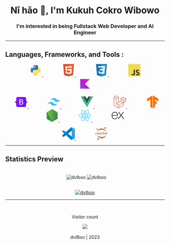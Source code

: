 <h1 align="center">Nǐ hǎo 👋, I'm Kukuh Cokro Wibowo</h1>
<h3 align="center">I'm interested in being Fullstack Web Developer and AI Engineer</h3>

<hr>

## Languages, Frameworks, and Tools :
<p align="center"> 
  <a style="margin: 5px 30px" href="https://www.w3schools.com/python/" target="_blank" rel="noreferrer"> 
  	<img src="https://raw.githubusercontent.com/devicons/devicon/master/icons/python/python-original.svg" alt="python" width="40" height="40"/> 
  </a>
  <a style="margin: 5px 30px" href="https://www.w3.org/html/" target="_blank" rel="noreferrer"> 
  	<img src="https://raw.githubusercontent.com/devicons/devicon/master/icons/html5/html5-original.svg" alt="html5" width="40" height="40"/> 
  </a> 
  <a style="margin: 5px 30px" href="https://www.w3schools.com/css/" target="_blank" rel="noreferrer"> 
  	<img src="https://raw.githubusercontent.com/devicons/devicon/master/icons/css3/css3-original.svg" alt="css3" width="40" height="40"/> 
  </a> 
  <a style="margin: 5px 30px" href="https://www.w3schools.com/js/" target="_blank" rel="noreferrer"> 
  	<img src="https://raw.githubusercontent.com/devicons/devicon/master/icons/javascript/javascript-original.svg" alt="javascript" width="40" height="40"/> 
  </a>
  <a style="margin: 5px 30px" href="https://www.w3schools.com/kotlin/" target="_blank" rel="noreferrer"> 
  	<img src="https://raw.githubusercontent.com/devicons/devicon/master/icons/kotlin/kotlin-original.svg" alt="kotlin" width="40" height="40"/> 
  </a>
</p>

<p align="center"> 
  <a style="margin: 5px 30px" href="https://getbootstrap.com" target="_blank" rel="noreferrer"> 
  	<img src="https://raw.githubusercontent.com/devicons/devicon/master/icons/bootstrap/bootstrap-original.svg" alt="bootstrap" width="40" height="40"/> 
  </a>
  <a style="margin: 5px 30px" href="https://tailwindcss.com/" target="_blank" rel="noreferrer"> 
  	<img src="https://raw.githubusercontent.com/devicons/devicon/master/icons/tailwindcss/tailwindcss-original.svg" alt="tailwind" width="40" height="40"/> 
  </a> 
  <a style="margin: 5px 30px" href="https://vuejs.org/" target="_blank" rel="noreferrer"> 
  	<img src="https://raw.githubusercontent.com/devicons/devicon/master/icons/vuejs/vuejs-original.svg" alt="vuejs" width="40" height="40"/> 
  </a>
  <a style="margin: 5px 30px" href="https://laravel.com/" target="_blank" rel="noreferrer"> 
  	<img src="https://raw.githubusercontent.com/devicons/devicon/master/icons/laravel/laravel-original.svg" alt="laravel" width="40" height="40"/> 
  </a>
  <a style="margin: 5px 30px" href="https://www.tensorflow.org/" target="_blank" rel="noreferrer"> 
  	<img src="https://raw.githubusercontent.com/devicons/devicon/master/icons/tensorflow/tensorflow-original.svg" alt="tensorflow" width="40" height="40"/> 
  </a>
  <a style="margin: 5px 30px" href="https://nodejs.org/" target="_blank" rel="noreferrer"> 
  	<img src="https://raw.githubusercontent.com/devicons/devicon/master/icons/nodejs/nodejs-original.svg" alt="nodejs" width="40" height="40"/> 
  </a>
  <a style="margin: 5px 30px" href="https://reactjs.org/" target="_blank" rel="noreferrer"> 
  	<img src="https://raw.githubusercontent.com/devicons/devicon/master/icons/react/react-original.svg" alt="reactjs" width="40" height="40"/> 
  </a>
  <a style="margin: 5px 30px" href="https://expressjs.com/" target="_blank" rel="noreferrer"> 
  	<img src="https://raw.githubusercontent.com/devicons/devicon/master/icons/express/express-original.svg" alt="expressjs" width="40" height="40"/> 
  </a>
</p>

<p align="center">
	<a style="margin: 5px 30px" href="https://code.visualstudio.com/" target="_blank" rel="noreferrer"> 
  	<img src="https://raw.githubusercontent.com/devicons/devicon/master/icons/vscode/vscode-original.svg" alt="vscode" width="40" height="40"/> 
  </a>
	<a style="margin: 5px 30px" href="https://code.visualstudio.com/" target="_blank" rel="noreferrer"> 
  	<img src="https://raw.githubusercontent.com/devicons/devicon/master/icons/jupyter/jupyter-original-wordmark.svg" alt="jupyter" width="40" height="40"/> 
  </a>
</p>

<hr>

## Statistics Preview
<p align="center">
	<br/> &nbsp;
	<img align="center" src="https://github-readme-stats-eight-theta.vercel.app/api/top-langs?username=dvlboo&show_icons=true&locale=en&layout=compact&theme=midnight-purple" alt="dvlboo" height="170em"/>
	<img align="center" src="https://github-readme-stats-eight-theta.vercel.app/api?username=dvlboo&show_icons=true&locale=en&theme=midnight-purple&include_all_commits=true&count_private=true" alt="dvlboo" height="170em"/>
</p>


<div align="center">
	<br/>
	<a href="https://git.io/streak-stats">
	<img src="https://streak-stats.demolab.com?user=dvlboo&theme=midnight-purple&fire=EBA108" alt="dvlboo" />
	</a>
</div>

<hr>

<div align="center"> 
	<br/>
	<p>Visitor count</p>
	<a href="https://github.com/dvlboo">
  	<img src="https://profile-counter.glitch.me/dvlboo/count.svg" />
	</a>
	<p>dvlBoo | 2023</p>
</div>
